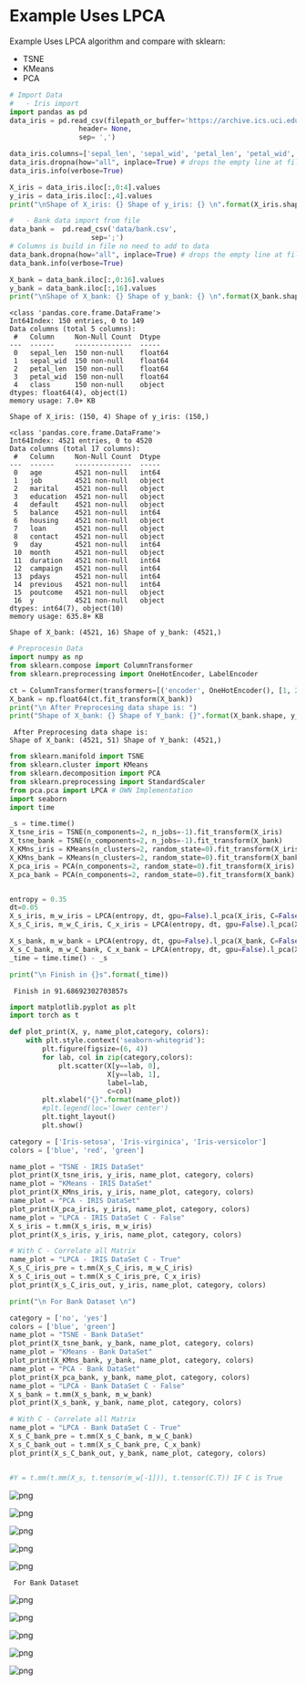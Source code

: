 # Example Uses LPCA
Example Uses LPCA algorithm and compare with sklearn:
 
 * TSNE
 * KMeans
 * PCA


```python
# Import Data
#   - Iris import
import pandas as pd
data_iris = pd.read_csv(filepath_or_buffer='https://archive.ics.uci.edu/ml/machine-learning-databases/iris/iris.data',
                 header= None, 
                 sep= ',')

data_iris.columns=['sepal_len', 'sepal_wid', 'petal_len', 'petal_wid', 'class']
data_iris.dropna(how="all", inplace=True) # drops the empty line at file-end
data_iris.info(verbose=True)

X_iris = data_iris.iloc[:,0:4].values
y_iris = data_iris.iloc[:,4].values
print("\nShape of X_iris: {} Shape of y_iris: {} \n".format(X_iris.shape, y_iris.shape))

#   - Bank data import from file 
data_bank =  pd.read_csv('data/bank.csv',
                    sep=';')
# Columns is build in file no need to add to data
data_bank.dropna(how="all", inplace=True) # drops the empty line at file-end
data_bank.info(verbose=True)

X_bank = data_bank.iloc[:,0:16].values
y_bank = data_bank.iloc[:,16].values
print("\nShape of X_bank: {} Shape of y_bank: {} \n".format(X_bank.shape, y_bank.shape))
```

    <class 'pandas.core.frame.DataFrame'>
    Int64Index: 150 entries, 0 to 149
    Data columns (total 5 columns):
     #   Column     Non-Null Count  Dtype  
    ---  ------     --------------  -----  
     0   sepal_len  150 non-null    float64
     1   sepal_wid  150 non-null    float64
     2   petal_len  150 non-null    float64
     3   petal_wid  150 non-null    float64
     4   class      150 non-null    object 
    dtypes: float64(4), object(1)
    memory usage: 7.0+ KB
    
    Shape of X_iris: (150, 4) Shape of y_iris: (150,) 
    
    <class 'pandas.core.frame.DataFrame'>
    Int64Index: 4521 entries, 0 to 4520
    Data columns (total 17 columns):
     #   Column     Non-Null Count  Dtype 
    ---  ------     --------------  ----- 
     0   age        4521 non-null   int64 
     1   job        4521 non-null   object
     2   marital    4521 non-null   object
     3   education  4521 non-null   object
     4   default    4521 non-null   object
     5   balance    4521 non-null   int64 
     6   housing    4521 non-null   object
     7   loan       4521 non-null   object
     8   contact    4521 non-null   object
     9   day        4521 non-null   int64 
     10  month      4521 non-null   object
     11  duration   4521 non-null   int64 
     12  campaign   4521 non-null   int64 
     13  pdays      4521 non-null   int64 
     14  previous   4521 non-null   int64 
     15  poutcome   4521 non-null   object
     16  y          4521 non-null   object
    dtypes: int64(7), object(10)
    memory usage: 635.8+ KB
    
    Shape of X_bank: (4521, 16) Shape of y_bank: (4521,) 
    



```python
# Preprocesin Data
import numpy as np
from sklearn.compose import ColumnTransformer
from sklearn.preprocessing import OneHotEncoder, LabelEncoder

ct = ColumnTransformer(transformers=[('encoder', OneHotEncoder(), [1, 2, 3, 4, 6, 7, 8, 10, 15])], remainder='passthrough')
X_bank = np.float64(ct.fit_transform(X_bank))
print("\n After Preprocesing data shape is: ")
print("Shape of X_bank: {} Shape of Y_bank: {}".format(X_bank.shape, y_bank.shape))
```

    
     After Preprocesing data shape is: 
    Shape of X_bank: (4521, 51) Shape of Y_bank: (4521,)



```python
from sklearn.manifold import TSNE
from sklearn.cluster import KMeans
from sklearn.decomposition import PCA
from sklearn.preprocessing import StandardScaler
from pca.pca import LPCA # OWN Implementation
import seaborn
import time

_s = time.time()
X_tsne_iris = TSNE(n_components=2, n_jobs=-1).fit_transform(X_iris)
X_tsne_bank = TSNE(n_components=2, n_jobs=-1).fit_transform(X_bank)
X_KMns_iris = KMeans(n_clusters=2, random_state=0).fit_transform(X_iris)
X_KMns_bank = KMeans(n_clusters=2, random_state=0).fit_transform(X_bank)
X_pca_iris = PCA(n_components=2, random_state=0).fit_transform(X_iris)
X_pca_bank = PCA(n_components=2, random_state=0).fit_transform(X_bank)


entropy = 0.35
dt=0.05
X_s_iris, m_w_iris = LPCA(entropy, dt, gpu=False).l_pca(X_iris, C=False)
X_s_C_iris, m_w_C_iris, C_x_iris = LPCA(entropy, dt, gpu=False).l_pca(X_iris, C=True)

X_s_bank, m_w_bank = LPCA(entropy, dt, gpu=False).l_pca(X_bank, C=False)
X_s_C_bank, m_w_C_bank, C_x_bank = LPCA(entropy, dt, gpu=False).l_pca(X_bank, C=True)
_time = time.time() - _s

print("\n Finish in {}s".format(_time))
```

    
     Finish in 91.68692302703857s


```python
import matplotlib.pyplot as plt
import torch as t

def plot_print(X, y, name_plot,category, colors):
    with plt.style.context('seaborn-whitegrid'):
        plt.figure(figsize=(6, 4))
        for lab, col in zip(category,colors):
            plt.scatter(X[y==lab, 0],
                        X[y==lab, 1],
                        label=lab,
                        c=col)
        plt.xlabel("{}".format(name_plot)) 
        #plt.legend(loc='lower center')
        plt.tight_layout()
        plt.show()

category = ['Iris-setosa', 'Iris-virginica', 'Iris-versicolor']
colors = ['blue', 'red', 'green']

name_plot = "TSNE - IRIS DataSet"
plot_print(X_tsne_iris, y_iris, name_plot, category, colors)
name_plot = "KMeans - IRIS DataSet"
plot_print(X_KMns_iris, y_iris, name_plot, category, colors)
name_plot = "PCA - IRIS DataSet"
plot_print(X_pca_iris, y_iris, name_plot, category, colors)
name_plot = "LPCA - IRIS DataSet C - False"
X_s_iris = t.mm(X_s_iris, m_w_iris)
plot_print(X_s_iris, y_iris, name_plot, category, colors)

# With C - Correlate all Matrix
name_plot = "LPCA - IRIS DataSet C - True"
X_s_C_iris_pre = t.mm(X_s_C_iris, m_w_C_iris)
X_s_C_iris_out = t.mm(X_s_C_iris_pre, C_x_iris)
plot_print(X_s_C_iris_out, y_iris, name_plot, category, colors)

print("\n For Bank Dataset \n")

category = ['no', 'yes']
colors = ['blue', 'green']
name_plot = "TSNE - Bank DataSet"
plot_print(X_tsne_bank, y_bank, name_plot, category, colors)
name_plot = "KMeans - Bank DataSet"
plot_print(X_KMns_bank, y_bank, name_plot, category, colors)
name_plot = "PCA - Bank DataSet"
plot_print(X_pca_bank, y_bank, name_plot, category, colors)
name_plot = "LPCA - Bank DataSet C - False"
X_s_bank = t.mm(X_s_bank, m_w_bank)
plot_print(X_s_bank, y_bank, name_plot, category, colors)

# With C - Correlate all Matrix
name_plot = "LPCA - Bank DataSet C - True"
X_s_C_bank_pre = t.mm(X_s_C_bank, m_w_C_bank)
X_s_C_bank_out = t.mm(X_s_C_bank_pre, C_x_bank)
plot_print(X_s_C_bank_out, y_bank, name_plot, category, colors)


#Y = t.mm(t.mm(X_s, t.tensor(m_w[-1])), t.tensor(C.T)) IF C is True
```


![png](plots/output_5_0.png)



![png](plots/output_5_1.png)



![png](plots/output_5_2.png)



![png](plots/output_5_3.png)



![png](plots/output_5_4.png)


    
     For Bank Dataset 
    



![png](plots/output_5_6.png)



![png](plots/output_5_7.png)



![png](plots/output_5_8.png)



![png](plots/output_5_9.png)



![png](plots/output_5_10.png)
